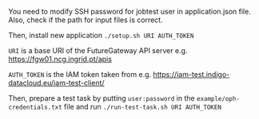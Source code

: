 You need to modify SSH password for jobtest user in application.json file. Also, check if the path for input files is correct.

Then, install new application `./setup.sh URI AUTH_TOKEN`

`URI` is a base URI of the FutureGateway API server e.g. https://fgw01.ncg.ingrid.pt/apis

`AUTH_TOKEN` is the IAM token taken from e.g. https://iam-test.indigo-datacloud.eu/iam-test-client/

Then, prepare a test task by putting `user:password` in the `example/oph-credentials.txt` file and run `./run-test-task.sh URI AUTH_TOKEN`
